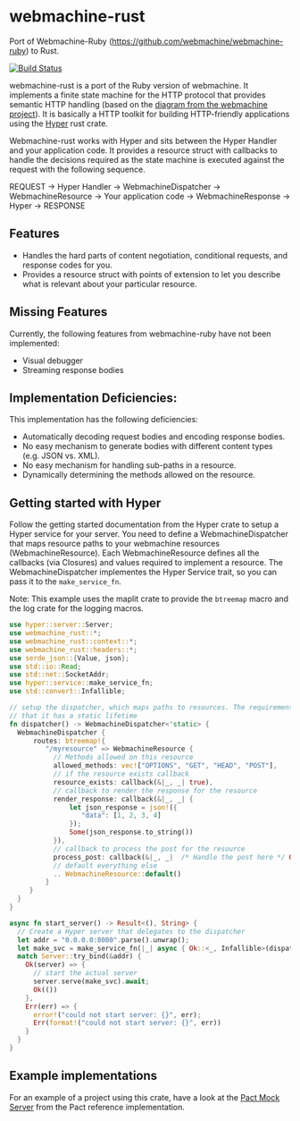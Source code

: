 # webmachine-rust

Port of Webmachine-Ruby (https://github.com/webmachine/webmachine-ruby) to Rust.

[![Build Status](https://travis-ci.org/uglyog/webmachine-rust.svg?branch=master)](https://travis-ci.org/uglyog/webmachine-rust)

webmachine-rust is a port of the Ruby version of webmachine. It implements a finite state machine for the HTTP protocol
that provides semantic HTTP handling (based on the [diagram from the webmachine project](https://webmachine.github.io/images/http-headers-status-v3.png)).
It is basically a HTTP toolkit for building HTTP-friendly applications using the [Hyper](https://crates.io/crates/hyper) rust crate.

Webmachine-rust works with Hyper and sits between the Hyper Handler and your application code. It provides a resource struct
with callbacks to handle the decisions required as the state machine is executed against the request with the following sequence.

REQUEST -> Hyper Handler -> WebmachineDispatcher -> WebmachineResource -> Your application code -> WebmachineResponse -> Hyper -> RESPONSE

## Features

- Handles the hard parts of content negotiation, conditional requests, and response codes for you.
- Provides a resource struct with points of extension to let you describe what is relevant about your particular resource.

## Missing Features

Currently, the following features from webmachine-ruby have not been implemented:

- Visual debugger
- Streaming response bodies

## Implementation Deficiencies:

This implementation has the following deficiencies:

- Automatically decoding request bodies and encoding response bodies.
- No easy mechanism to generate bodies with different content types (e.g. JSON vs. XML).
- No easy mechanism for handling sub-paths in a resource.
- Dynamically determining the methods allowed on the resource.

## Getting started with Hyper

Follow the getting started documentation from the Hyper crate to setup a Hyper service for your server.
You need to define a WebmachineDispatcher that maps resource paths to your webmachine resources (WebmachineResource).
Each WebmachineResource defines all the callbacks (via Closures) and values required to implement a resource.
The WebmachineDispatcher implementes the Hyper Service trait, so you can pass it to the `make_service_fn`.

Note: This example uses the maplit crate to provide the `btreemap` macro and the log crate for the logging macros.

 ```rust
 use hyper::server::Server;
 use webmachine_rust::*;
 use webmachine_rust::context::*;
 use webmachine_rust::headers::*;
 use serde_json::{Value, json};
 use std::io::Read;
 use std::net::SocketAddr;
 use hyper::service::make_service_fn;
 use std::convert::Infallible;

 // setup the dispatcher, which maps paths to resources. The requirement of make_service_fn is
 // that it has a static lifetime
 fn dispatcher() -> WebmachineDispatcher<'static> {
   WebmachineDispatcher {
       routes: btreemap!{
          "/myresource" => WebmachineResource {
            // Methods allowed on this resource
            allowed_methods: vec!["OPTIONS", "GET", "HEAD", "POST"],
            // if the resource exists callback
            resource_exists: callback(&|_, _| true),
            // callback to render the response for the resource
            render_response: callback(&|_, _| {
                let json_response = json!({
                   "data": [1, 2, 3, 4]
                });
                Some(json_response.to_string())
            }),
            // callback to process the post for the resource
            process_post: callback(&|_, _|  /* Handle the post here */ Ok(true) ),
            // default everything else
            .. WebmachineResource::default()
          }
      }
   }
 }

 async fn start_server() -> Result<(), String> {
   // Create a Hyper server that delegates to the dispatcher
   let addr = "0.0.0.0:8080".parse().unwrap();
   let make_svc = make_service_fn(|_| async { Ok::<_, Infallible>(dispatcher()) });
   match Server::try_bind(&addr) {
     Ok(server) => {
       // start the actual server
       server.serve(make_svc).await;
       Ok(())
     },
     Err(err) => {
       error!("could not start server: {}", err);
       Err(format!("could not start server: {}", err))
     }
   }
 }
 ```

## Example implementations

For an example of a project using this crate, have a look at the [Pact Mock Server](https://github.com/pact-foundation/pact-reference/tree/master/rust/v1/pact_mock_server_cli) from the Pact reference implementation.
